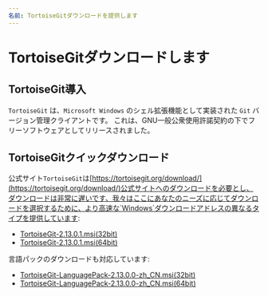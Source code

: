 ```yaml
---
名前: TortoiseGitダウンロードを提供します
---
```


# TortoiseGitダウンロードします

## TortoiseGit導入
`TortoiseGit` は、`Microsoft Windows` のシェル拡張機能として実装された `Git` バージョン管理クライアントです。 これは、GNU一般公衆使用許諾契約の下でフリーソフトウェアとしてリリースされました。

## TortoiseGitクイックダウンロード
公式サイト`TortoiseGit`は[https://tortoisegit.org/download/](https://tortoisegit.org/download/)公式サイトへのダウンロードを必要とし、ダウンロードは非常に遅いです、我々はここにあなたのニーズに応じてダウンロードを選択するために、より高速な`Windows`ダウンロードアドレスの異なるタイプを提供しています:

+ <a href="https://www.gitclone.com/download/TortoiseGit-2.13.0.1-32bit.msi">TortoiseGit-2.13.0.1.msi(32bit)</a>
+ <a href="https://www.gitclone.com/download/TortoiseGit-2.13.0.1-64bit.msi">TortoiseGit-2.13.0.1.msi(64bit)</a>

言語パックのダウンロードも対応しています:

+ <a href="https://www.gitclone.com/download/TortoiseGit-LanguagePack-2.13.0.0-32bit-zh_CN.msi">TortoiseGit-LanguagePack-2.13.0.0-zh_CN.msi(32bit)</a>
+ <a href="https://www.gitclone.com/download/TortoiseGit-LanguagePack-2.13.0.0-64bit-zh_CN.msi">TortoiseGit-LanguagePack-2.13.0.0-zh_CN.msi(64bit)</a>